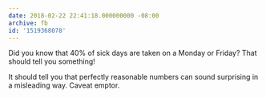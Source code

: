 ```yaml
---
date: 2018-02-22 22:41:18.000000000 -08:00
archive: fb
id: '1519368078'
---
```


Did you know that 40% of sick days are taken on a Monday or Friday? That should tell you something!

It should tell you that perfectly reasonable numbers can sound surprising in a misleading way. Caveat emptor.
